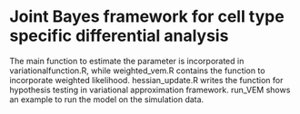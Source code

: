 # Joint Bayes framework for cell type specific differential analysis
The main function to estimate the parameter is incorporated in variationalfunction.R, while weighted_vem.R contains the function to incorporate weighted likelihood.
hessian_update.R writes the function for hypothesis testing in variational approximation framework. run_VEM shows an example to run the model on the simulation data.
